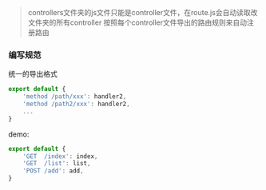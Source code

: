 > controllers文件夹的js文件只能是controller文件，在route.js会自动读取改文件夹的所有controller
  按照每个controller文件导出的路由规则来自动注册路由

### 编写规范
统一的导出格式 
```javascript
export default {
	'method /path/xxx': handler2,
	'method /path2/xxx': handler2,
	...
}
```
demo: 

```javascript
export default {
	'GET  /index': index,
	'GET  /list': list,
	'POST /add': add,
}

```
